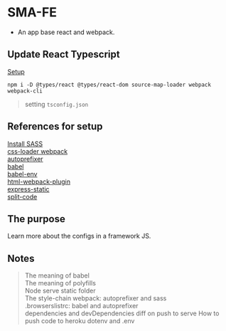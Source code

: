 # SMA-FE

- An app base react and webpack.

## Update React Typescript

[Setup](https://create-react-app.dev/docs/adding-typescript/)

```
npm i -D @types/react @types/react-dom source-map-loader webpack webpack-cli
```

> setting `tsconfig.json`

## References for setup

[Install SASS](https://sass-lang.com/install)  
[css-loader webpack](https://webpack.js.org/loaders/css-loader/)  
[autoprefixer](https://www.npmjs.com/package/autoprefixer)  
[babel](https://babeljs.io/docs/en/)  
[babel-env](https://babeljs.io/docs/en/babel-preset-env)  
[html-webpack-plugin](https://webpack.js.org/plugins/html-webpack-plugin/)  
[express-static](https://expressjs.com/en/starter/static-files.html)  
[split-code](https://medium.com/hackernoon/the-100-correct-way-to-split-your-chunks-with-webpack-f8a9df5b7758)

## The purpose

Learn more about the configs in a framework JS.

## Notes

> The meaning of babel  
> The meaning of polyfills  
> Node serve static folder  
> The style-chain webpack: autoprefixer and sass  
> .browserslistrc: babel and autoprefixer  
> dependencies and devDependencies diff on push to serve
> How to push code to heroku
> dotenv and .env
